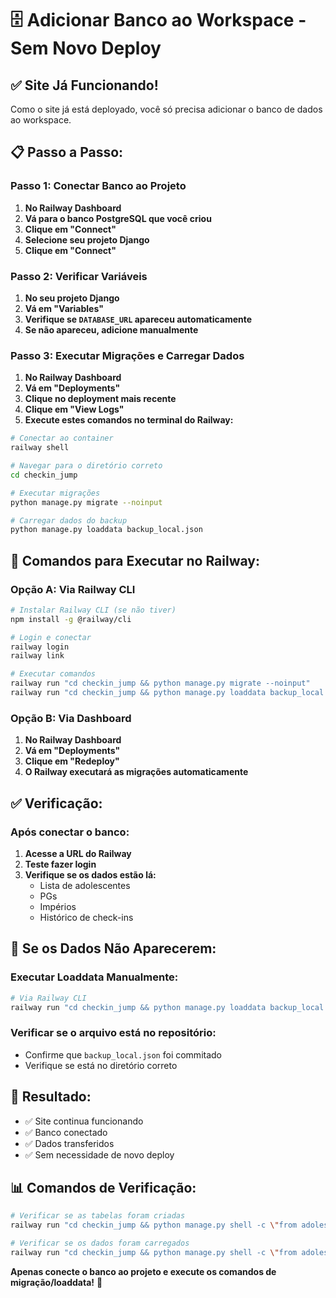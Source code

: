 # 🗄️ Adicionar Banco ao Workspace - Sem Novo Deploy

## ✅ Site Já Funcionando!

Como o site já está deployado, você só precisa adicionar o banco de dados ao workspace.

## 📋 **Passo a Passo:**

### **Passo 1: Conectar Banco ao Projeto**
1. **No Railway Dashboard**
2. **Vá para o banco PostgreSQL que você criou**
3. **Clique em "Connect"**
4. **Selecione seu projeto Django**
5. **Clique em "Connect"**

### **Passo 2: Verificar Variáveis**
1. **No seu projeto Django**
2. **Vá em "Variables"**
3. **Verifique se `DATABASE_URL` apareceu automaticamente**
4. **Se não apareceu, adicione manualmente**

### **Passo 3: Executar Migrações e Carregar Dados**
1. **No Railway Dashboard**
2. **Vá em "Deployments"**
3. **Clique no deployment mais recente**
4. **Clique em "View Logs"**
5. **Execute estes comandos no terminal do Railway:**

```bash
# Conectar ao container
railway shell

# Navegar para o diretório correto
cd checkin_jump

# Executar migrações
python manage.py migrate --noinput

# Carregar dados do backup
python manage.py loaddata backup_local.json
```

## 🎯 **Comandos para Executar no Railway:**

### **Opção A: Via Railway CLI**
```bash
# Instalar Railway CLI (se não tiver)
npm install -g @railway/cli

# Login e conectar
railway login
railway link

# Executar comandos
railway run "cd checkin_jump && python manage.py migrate --noinput"
railway run "cd checkin_jump && python manage.py loaddata backup_local.json"
```

### **Opção B: Via Dashboard**
1. **No Railway Dashboard**
2. **Vá em "Deployments"**
3. **Clique em "Redeploy"**
4. **O Railway executará as migrações automaticamente**

## ✅ **Verificação:**

### **Após conectar o banco:**
1. **Acesse a URL do Railway**
2. **Teste fazer login**
3. **Verifique se os dados estão lá:**
   - Lista de adolescentes
   - PGs
   - Impérios
   - Histórico de check-ins

## 🚨 **Se os Dados Não Aparecerem:**

### **Executar Loaddata Manualmente:**
```bash
# Via Railway CLI
railway run "cd checkin_jump && python manage.py loaddata backup_local.json"
```

### **Verificar se o arquivo está no repositório:**
- Confirme que `backup_local.json` foi commitado
- Verifique se está no diretório correto

## 🎉 **Resultado:**

- ✅ Site continua funcionando
- ✅ Banco conectado
- ✅ Dados transferidos
- ✅ Sem necessidade de novo deploy

## 📊 **Comandos de Verificação:**

```bash
# Verificar se as tabelas foram criadas
railway run "cd checkin_jump && python manage.py shell -c \"from adolescentes.models import Adolescente; print(Adolescente.objects.count())\""

# Verificar se os dados foram carregados
railway run "cd checkin_jump && python manage.py shell -c \"from adolescentes.models import Adolescente; print('Adolescentes:', Adolescente.objects.count())\""
```

**Apenas conecte o banco ao projeto e execute os comandos de migração/loaddata!** 🚀 